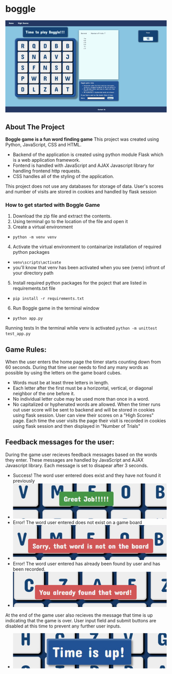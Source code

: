 # boggle
![image of boggle game home screen](static/imgs/main.jpg)
## About The Project
**Boggle game is a fun word finding game**
This project was created using Python, JavaScript, CSS and HTML. 
- Backend of the application is created using python module Flask which is a web application framework.
- Fontend is handled with JavaScript and AJAX Javascript library for handling frontend http requests. 
- CSS handles all of the styling of the application.

This project does not use any databases for storage of data. User's scores and number of visits are stored in cookies and handled by flask session

### How to get started with Boggle Game
1. Download the zip file and extract the contents.
2. Using terminal go to the location of the file and open it
3. Create a virtual environment 
  - `python -m venv venv`
4. Activate the virtual environment to containarize installation of required python packages
  - `venv\scripts\activate`
  - you'll know that venv has been activated when you see (venv) infront of your directory path
5. Install required python packages for the poject that are listed in requirements.txt file
  - `pip install -r requirements.txt`
6. Run Boggle game in the terminal window
  - `python app.py`

Running tests
In the terminal while venv is activated
`python -m unittest test_app.py`


## Game Rules:
When the user enters the home page the timer starts counting down from 60 seconds. 
During that time user needs to find any many words as possible by using the letters on the game board cubes. 
- Words must be at least three letters in length.
- Each letter after the first must be a horizontal, vertical, or diagonal neighbor of the one before it.
- No individual letter cube may be used more than once in a word.
- No capitalized or hyphenated words are allowed.
When the timer runs out user score will be sent to backend and will be stored in cookies using flask session.
User can view their scores on a "High Scores" page.
Each time the user visits the page their visit is recorded in cookies using flask session and then displayed in "Number of Trials"

## Feedback messages for the user:
During the game user recieves feedback messages based on the words they enter.
These messages are handled by JavaScript and AJAX Javascript library. 
Each message is set to disapear after 3 seconds. 
- Success! The word user entered does exist and they have not found it previously
- ![image of message to the user - great job](static/imgs/great.jpg)
- Error! The word user entered does not exist on a game board
- ![mimage of message to the user - error](static/imgs/on_board.jpg)
- Error! The word user entered has already been found by user and has been recorded. 
- ![image of message to the user - error](static/imgs/found.jpg)

At the end of the game user also recieves the message that time is up indicating that the game is over. 
User input field and submit buttons are disabled at this time to prevent any further user inputs. 
- ![image of message to the user - time is up](static/imgs/boggle_time_up.jpg)
